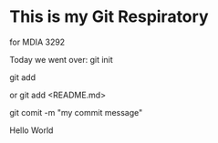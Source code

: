 # This is my Git Respiratory 
for MDIA 3292 

Today we went over: 
git init 

git add <filename> 

or git add <README.md>

git comit -m "my commit message"

Hello World 

